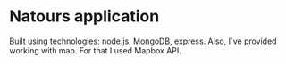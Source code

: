 # Natours application

Built using technologies: node.js, MongoDB, express. Also, I`ve provided working 
with map. For that I used Mapbox API. 